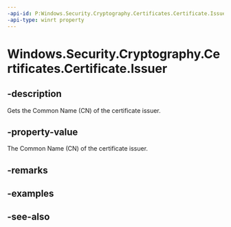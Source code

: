 ```yaml
---
-api-id: P:Windows.Security.Cryptography.Certificates.Certificate.Issuer
-api-type: winrt property
---
```


<!-- Property syntax
public string Issuer { get; }
-->

# Windows.Security.Cryptography.Certificates.Certificate.Issuer

## -description

Gets the Common Name (CN) of the certificate issuer.

## -property-value

The Common Name (CN) of the certificate issuer.

## -remarks

## -examples

## -see-also
